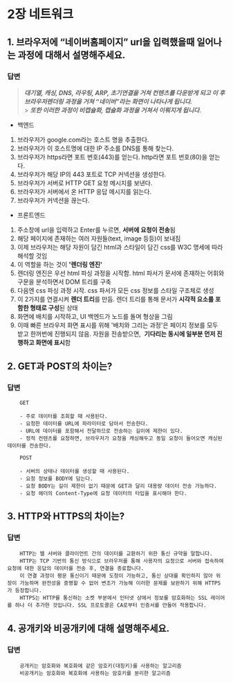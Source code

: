 # **2장 네트워크**

## 1. 브라우저에 “네이버홈페이지” url을 입력했을때 일어나는 과정에 대해서 설명해주세요.

### 답변

> **_대기열, 캐싱, DNS, 라우팅, ARP, 초기연결을 거쳐 컨텐츠를 다운받게 되고 이 후 브라우저렌더링 과정을 거쳐 “네이버”라는 화면이 나타나게 됩니다._**<br> > **_또한 이러한 과정이 비캡슐화, 캡슐화 과정을 거쳐서 이뤄지게 됩니다._**

- 백엔드

1.  브라우저가 google.com라는 호스트 명을 추출한다.
2.  브라우저가 이 호스트명에 대한 IP 주소를 DNS를 통해 찾는다.
3.  브라우저가 https라면 포트 번호(443)를 얻는다. http라면 포트 번호(80)을 얻는다.
4.  브라우저가 해당 IP의 443 포트로 TCP 커넥션을 생성한다.
5.  브라우저가 서버로 HTTP GET 요청 메시지를 보낸다.
6.  브라우저가 서버에서 온 HTTP 응답 메시지를 읽는다.
7.  브라우저가 커넥션을 끊는다.

- 프론트엔드

1.  주소창에 url을 입력하고 Enter를 누르면, **서버에 요청이 전송**됨
2.  해당 페이지에 존재하는 여러 자원들(text, image 등등)이 보내짐
3.  이제 브라우저는 해당 자원이 담긴 html과 스타일이 담긴 css를 W3C 명세에 따라 해석할 것임
4.  이 역할을 하는 것이 **'렌더링 엔진'**
5.  렌더링 엔진은 우선 html 파싱 과정을 시작함. html 파서가 문서에 존재하는 어휘와 구문을 분석하면서 DOM 트리를 구축
6.  다음엔 css 파싱 과정 시작. css 파서가 모든 css 정보를 스타일 구조체로 생성
7.  이 2가지를 연결시켜 **렌더 트리**를 만듬. 렌더 트리를 통해 문서가 **시각적 요소를 포함한 형태로 구성**된 상태
8.  화면에 배치를 시작하고, UI 백엔드가 노드를 돌며 형상을 그림
9.  이때 빠른 브라우저 화면 표시를 위해 '배치와 그리는 과정'은 페이지 정보를 모두 받고 한꺼번에 진행되지 않음. 자원을 전송받으면, 
    **기다리는 동시에 일부분 먼저 진행하고 화면에 표시**함

## 2. GET과 POST의 차이는?

### 답변

        GET

        - 주로 데이터를 조회할 때 사용된다.
        - 요청한 데이터를 URL에 파라미터로 담아서 전송한다.
        - URL에 데이터를 포함해서 전달하므로 전송하는 길이에 제한이 있다.
        - 정적 컨텐츠를 요청하면, 브라우저가 요청을 캐싱해두고 동일 요청이 들어오면 캐싱된 데이터를 전송한다.

        POST

        - 서버의 상태나 데이터를 생성할 때 사용된다.
        - 요청 정보를 BODY에 담는다.
        - 요청 BODY는 길이 제한이 없기 때문에 GET과 달리 대용량 데이터 전송 가능하다.
        - 요청 헤더의 Content-Type에 요청 데이터의 타입을 표시해야 한다.

## 3. HTTP와 HTTPS의 차이는?

### 답변

        HTTP는 웹 서버와 클라이언트 간의 데이터를 교환하기 위한 통신 규약을 말합니다.
        HTTP는 TCP 기반의 통신 방식으로 브라우저를 통해 사용자의 요청으로 서버와 접속하여 요청에 대한 응답의 데이터를 전송 후, 연결을 종료합니다.
        이 연결 과정이 평문 통신이기 때문에 도청이 가능하고, 통신 상대를 확인하지 않아 위장이 가능하며 완전성을 증명할 수 없어 변조가 가능해 이러한 문제를 보완하기 위해 HTTPS가 등장합니다.
        HTTPS는 HTTP를 통신하는 소켓 부분에서 인터넷 상에서 정보를 암호화하는 SSL 레이어를 하나 더 추가한 것입니다. SSL 프로토콜은 CA로부터 인증서를 만들어 적용합니다.

## 4. 공개키와 비공개키에 대해 설명해주세요.

### 답변

        공개키는 암호화와 복호화에 같은 암호키(대칭키)를 사용하는 알고리즘
        비공개키는 암호화와 복호화에 사용하는 암호키를 분리한 알고리즘
